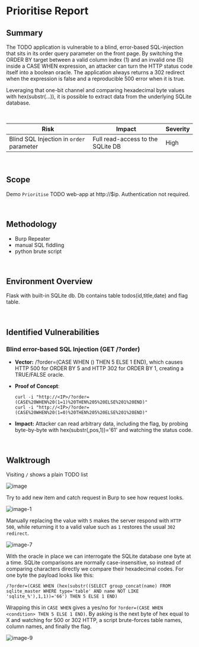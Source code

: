 # Prioritise Report 

## Summary
The TODO application is vulnerable to a blind, error-based SQL-injection that sits in its order query parameter on the front page. By switching the ORDER BY target between a valid column index (1) and an invalid one (5) inside a CASE WHEN expression, an attacker can turn the HTTP status code itself into a boolean oracle. The application always returns a 302 redirect when the expression is false and a reproducible 500 error when it is true. 

Leveraging that one-bit channel and comparing hexadecimal byte values with hex(substr(...)), it is possible to extract data from the underlying SQLite database.

<span>&nbsp;</span>

| Risk | Impact | Severity |
|------|--------|----------|
| Blind SQL Injection in `order` parameter | Full read-access to the SQLite DB | High |

<span>&nbsp;</span>

## Scope
Demo `Prioritise` TODO web-app at http://$ip. Authentication not required.

<span>&nbsp;</span>

## Methodology
- Burp Repeater        
- manual SQL fiddling  
- python brute script  

<span>&nbsp;</span>

## Environment Overview
Flask with built-in SQLite db. Db contains table todos(id,title,date) and flag table.

<span>&nbsp;</span>

## Identified Vulnerabilities
### Blind error-based SQL Injection (GET /?order)
- **Vector:** /?order=(CASE WHEN (<condition>) THEN 5 ELSE 1 END), which causes HTTP 500 for ORDER BY 5 and HTTP 302 for ORDER BY 1, creating a TRUE/FALSE oracle.

- **Proof of Concept**:   
    ```
    curl -i "http://<IP>/?order=(CASE%20WHEN%20(1=1)%20THEN%205%20ELSE%201%20END)"
    curl -i "http://<IP>/?order=(CASE%20WHEN%20(1=0)%20THEN%205%20ELSE%201%20END)"
    ```

- **Impact:** Attacker can read arbitrary data, including the flag, by probing byte-by-byte with hex(substr(<query>,pos,1))='61' and watching the status code. 

<span>&nbsp;</span>


## Walktrough
Visiting `/` shows a plain TODO list

![image](https://github.com/user-attachments/assets/f4acaa1f-85f9-44a4-ba54-efbf72954727)

Try to add new item and catch request in Burp to see how request looks.

![image-1](https://github.com/user-attachments/assets/1cce8111-7cb1-4900-9502-724bb947e2e1)

Manually replacing the value with `5` makes the server respond with `HTTP 500`, while returning it to a valid value such as `1` restores the usual `302 redirect`.

![image-7](https://github.com/user-attachments/assets/4d7f83fd-9b66-4731-80f5-c60fa43d1563)

With the oracle in place we can interrogate the SQLite database one byte at a time. SQLite comparisons are normally case-insensitive, so instead of comparing characters directly we compare their hexadecimal codes. For one byte the payload looks like this:
```
/?order=(CASE WHEN (hex(substr((SELECT group_concat(name) FROM sqlite_master WHERE type='table' AND name NOT LIKE 'sqlite_%'),1,1))='66') THEN 5 ELSE 1 END)
```

Wrapping this in `CASE WHEN` gives a yes/no for `?order=(CASE WHEN <condition> THEN 5 ELSE 1 END)`. By asking is the next byte of hex equal to X and watching for 500 or 302 HTTP, a script brute-forces table names, column names, and finally the flag. 

![image-9](https://github.com/user-attachments/assets/3d6a738f-afe7-4aac-8140-0617b43b97ad)


